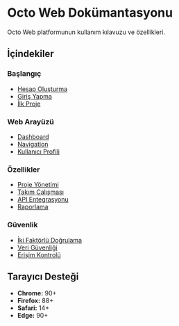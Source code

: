 # Octo Web Dokümantasyonu

Octo Web platformunun kullanım kılavuzu ve özellikleri.

## İçindekiler
  
  
### Başlangıç
- [Hesap Oluşturma](./getting-started/account.md)
- [Giriş Yapma](./getting-started/login.md)
- [İlk Proje](./getting-started/first-project.md)

### Web Arayüzü
- [Dashboard](./interface/dashboard.md)
- [Navigation](./interface/navigation.md)
- [Kullanıcı Profili](./interface/profile.md)

### Özellikler
- [Proje Yönetimi](./features/projects.md)
- [Takım Çalışması](./features/collaboration.md)
- [API Entegrasyonu](./features/api.md)
- [Raporlama](./features/reporting.md)

### Güvenlik
- [İki Faktörlü Doğrulama](./security/2fa.md)
- [Veri Güvenliği](./security/data-protection.md)
- [Erişim Kontrolü](./security/access-control.md)

## Tarayıcı Desteği

- **Chrome:** 90+
- **Firefox:** 88+
- **Safari:** 14+
- **Edge:** 90+
